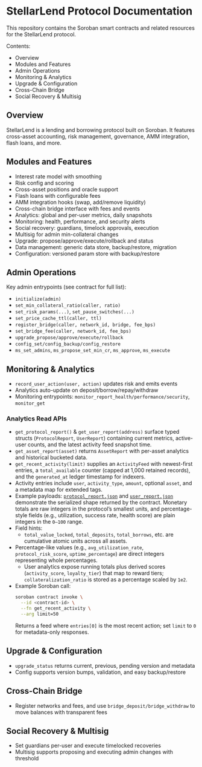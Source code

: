 # StellarLend Protocol Documentation

This repository contains the Soroban smart contracts and related resources for the StellarLend protocol.

Contents:
- Overview
- Modules and Features
- Admin Operations
- Monitoring & Analytics
- Upgrade & Configuration
- Cross-Chain Bridge
- Social Recovery & Multisig

## Overview
StellarLend is a lending and borrowing protocol built on Soroban. It features cross-asset accounting, risk management, governance, AMM integration, flash loans, and more.

## Modules and Features
- Interest rate model with smoothing
- Risk config and scoring
- Cross-asset positions and oracle support
- Flash loans with configurable fees
- AMM integration hooks (swap, add/remove liquidity)
- Cross-chain bridge interface with fees and events
- Analytics: global and per-user metrics, daily snapshots
- Monitoring: health, performance, and security alerts
- Social recovery: guardians, timelock approvals, execution
- Multisig for admin min-collateral changes
- Upgrade: propose/approve/execute/rollback and status
- Data management: generic data store, backup/restore, migration
- Configuration: versioned param store with backup/restore

## Admin Operations
Key admin entrypoints (see contract for full list):
- `initialize(admin)`
- `set_min_collateral_ratio(caller, ratio)`
- `set_risk_params(...)`, `set_pause_switches(...)`
- `set_price_cache_ttl(caller, ttl)`
- `register_bridge(caller, network_id, bridge, fee_bps)`
- `set_bridge_fee(caller, network_id, fee_bps)`
- `upgrade_propose/approve/execute/rollback`
- `config_set/config_backup/config_restore`
- `ms_set_admins`, `ms_propose_set_min_cr`, `ms_approve`, `ms_execute`

## Monitoring & Analytics
- `record_user_action(user, action)` updates risk and emits events
- Analytics auto-update on deposit/borrow/repay/withdraw
- Monitoring entrypoints: `monitor_report_health/performance/security`, `monitor_get`

### Analytics Read APIs
- `get_protocol_report()` & `get_user_report(address)` surface typed structs (`ProtocolReport`, `UserReport`) containing
  current metrics, active-user counts, and the latest activity feed snapshot time.
- `get_asset_report(asset)` returns `AssetReport` with per-asset analytics and historical bucketed data.
- `get_recent_activity(limit)` supplies an `ActivityFeed` with newest-first entries, a `total_available` counter
  (capped at 1,000 retained records), and the `generated_at` ledger timestamp for indexers.
- Activity entries include `user`, `activity_type`, `amount`, optional `asset`, and a metadata map for extended tags.
- Example payloads: [`protocol_report.json`](examples/protocol_report.json) and
  [`user_report.json`](examples/user_report.json) demonstrate the serialized shape returned by the contract. Monetary
  totals are raw integers in the protocol’s smallest units, and percentage-style fields (e.g., utilization, success
  rate, health score) are plain integers in the `0–100` range.
- Field hints:
  - `total_value_locked`, `total_deposits`, `total_borrows`, etc. are cumulative atomic units across all assets.
- Percentage-like values (e.g., `avg_utilization_rate`, `protocol_risk_score`, `uptime_percentage`) are direct
    integers representing whole percentages.
  - User analytics expose running totals plus derived scores (`activity_score`, `loyalty_tier`) that map to reward
    tiers; `collateralization_ratio` is stored as a percentage scaled by `1e2`.
- Example Soroban call:
  ```sh
  soroban contract invoke \
    --id <contract-id> \
    --fn get_recent_activity \
    --arg limit=50
  ```
  Returns a feed where `entries[0]` is the most recent action; set `limit` to `0` for metadata-only responses.

## Upgrade & Configuration
- `upgrade_status` returns current, previous, pending version and metadata
- Config supports version bumps, validation, and easy backup/restore

## Cross-Chain Bridge
- Register networks and fees, and use `bridge_deposit/bridge_withdraw` to move balances with transparent fees

## Social Recovery & Multisig
- Set guardians per-user and execute timelocked recoveries
- Multisig supports proposing and executing admin changes with threshold
